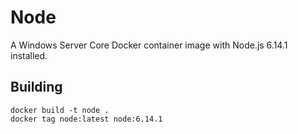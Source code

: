 # Node

A Windows Server Core Docker container image with Node.js 6.14.1 installed.

## Building

```
docker build -t node .
docker tag node:latest node:6.14.1
```
